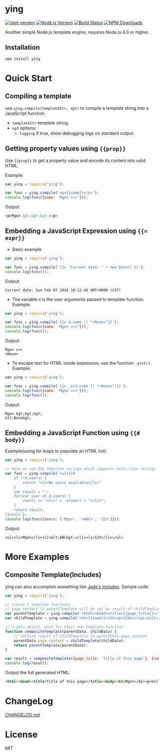 # ying

[![npm version](https://badge.fury.io/js/ying.svg)](https://badge.fury.io/js/ying)
[![Node.js Version](http://img.shields.io/node/v/ying.svg)](https://nodejs.org/en/)
[![Build Status](https://travis-ci.org/mgenware/ying.svg?branch=master)](http://travis-ci.org/mgenware/ying)
[![NPM Downloads](https://img.shields.io/npm/dm/ying.svg)](https://www.npmjs.org/package/ying)


Another simple Node.js template engine, requires Node.js 4.0 or higher.

## Installation
```
npm install ying
```

# Quick Start
## Compiling a template
use `ying.compile(templateStr, opt)` to compile a template string into a JavaScript function.
* `templateStr` template string.
* `opt` options:
   * `logging` if true, show debugging logs on standard output.

## Getting property values using `{{prop}}`
Use `{{prop}}` to get a property value and encode its content into valid HTML.

Example:
```javascript
var ying = require('ying');

var func = ying.compile('<p>{{name}}</p>');
console.log(func({name: 'Mgen >>>'}));
```

Output:
```html
<p>Mgen &gt;&gt;&gt;</p>
```

## Embedding a JavaScript Expression using `{{= expr}}`

* Basic example
```js
var ying = require('ying');

var func = ying.compile('{{= "Current date: " + new Date() }}');
console.log(func());
```

Output:
```
Current date: Sun Feb 07 2016 10:12:49 GMT+0800 (CST)
```

* The variable `d` is the user arguments passed to template function.
Example:
```js
var ying = require('ying');

var func = ying.compile('{{= d.name || "<None>"}}');
console.log(func({name: 'Mgen >>>'}));
console.log(func());
```

Output:
```
Mgen >>>
<None>
```

* To escape text for HTML inside expression, use the function `_e(str)`.
Example:
```js
var ying = require('ying');

var func = ying.compile('{{= _e(d.name || "<None>")}}');
console.log(func({name: 'Mgen >>>'}));
console.log(func());
```

Output:
```
Mgen &gt;&gt;&gt;
&lt;None&gt;
```

## Embedding a JavaScript Function using `{{# body}}`
Example(using for loops to populate an HTML list):
```js
var ying = require('ying');

// Here we use ES6 Template strings which supports multi-line strings
var func = ying.compile(`<ul>{{#
    if (!d.users) {
        return "<li>No users available</li>"
    }
    var result = "";
    for(var user of d.users) {
        result += "<li>" + _e(user) + "</li>";
    }
    return result;
}}</ul>`);
console.log(func({users: ['Mgen', '<ABC>', '123']}));
```

Output:
```
<ul><li>Mgen</li><li>&lt;ABC&gt;</li><li>123</li></ul>
```

# More Examples
## Composite Template(Includes)
ying can also accomplish something like [Jade's Includes](http://jade-lang.com/reference/includes/).
Sample code:
```javascript
var ying = require('ying');

// create 2 template functions
// page_content in parentTemplate will be set by result of childTemplate
var parentTemplate = ying.compile('<html><head><title>{{page_title}}</title><body>{{=d.page_content}}</body></html>');
var childTemplate = ying.compile('<h1>{{name}}</h1><p>{{description}}</p>');

// 2 data object, each for their own template function
function compositeTemplate(parentData, childData) {
    // setting result of childTemplate to parentData.page_content
    parentData.page_content = childTemplate(childData);
    return parentTemplate(parentData);
}

var result = compositeTemplate({page_title: 'Title of this page'}, {name: 'Mgen', description: 'hello'});
console.log(result);
```
Output the full generated HTML:
```html
<html><head><title>Title of this page</title><body><h1>Mgen</h1><p>hello</p></body></html>
```

# ChangeLog
[CHANGELOG.md](CHANGELOG.md)

# License
MIT

